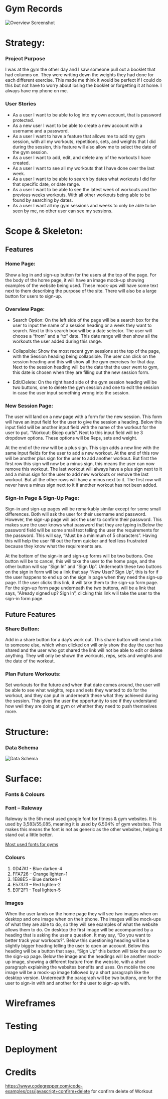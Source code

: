 # **Gym Records** #
![Overview Screenshot](static/images/overview.jpg)
# Strategy:
### Project Purpose
I was at the gym the other day and I saw someone pull out a booklet that had columns on. They were writing down the weights they had done for each different exercise. This made me think it would be perfect if I could do this but not have to worry about losing the booklet or forgetting it at home. I always have my phone on me.
### User Stories
* 	As a user I want to be able to log into my own account, that is password protected.
* 	As a new user I want to be able to create a new account with a username and a password.
* 	As a user I want to have a feature that allows me to add my gym session, with all my workouts, repetitions, sets, and weights that I did during the session, this feature will also allow me to select the date of the gym session.
*	As a user I want to add, edit, and delete any of the workouts I have created. 
*	As a user I want to see all my workouts that I have done over the last week.
*	As a user I want to be able to search by dates what workouts I did for that specific date, or date range.
*	As a user I want to be able to see the latest week of workouts and the previous weeks workouts. With all other workouts being able to be found by searching by dates.
*	As a user I want all my gym sessions and weeks to only be able to be seen by me, no other user can see my sessions. 

# Scope & Skeleton:
## Features
### Home Page:
Show a log in and sign-up button for the users at the top of the page. For the body of the home page, it will have an image mock-up showing examples of the website being used. These mock-ups will have some text next to them describing the purpose of the site. There will also be a large button for users to sign-up.

### Overview Page:

* Search Option: On the left side of the page will be a search box for the user to input the name of a session heading or a week they want to search. Next to this search box will be a date selector. The user will choose a “from” and a “to” date. This date range will then show all the workouts the user added during this range.

* Collapsible: Show the most recent gym sessions at the top of the page, with the Session heading being collapsible. The user can click on the session heading and this will show all the gym exercises for that day. Next to the session heading will be the date that the user went to gym, this date is chosen when they are filling out the new session form. 

* Edit/Delete: On the right hand side of the gym session heading will be two buttons, one to delete the gym session and one to edit the session in case the user input something wrong into the session. 

### New Session Page:

The user will land on a new page with a form for the new session. This form will have an input field for the user to give the session a heading. Below this input field will be another input field with the name of the workout for the user to put. “Workout: Bicep curls”. Next to this input field will be 3 dropdown options. These options will be Reps, sets and weight.

At the end of the row will be a plus sign. This sign adds a new line with the same input fields for the user to add a new workout. At the end of this row will be another plus sign for the user to add another workout. But first the first row this sign will now be a minus sign, this means the user can now remove this workout. The last workout will always have a plus sign next to it and a minus sign for the user to add new workouts or remove the last workout. But all the other rows will have a minus next to it. The first row will never have a minus sign next to it if another workout has not been added.

### Sign-In Page & Sign-Up Page:

Sign-in and sign-up pages will be remarkably similar except for some small differences. Both will ask the user for their username and password. However, the sign-up page will ask the user to confirm their password. This makes sure the user knows what password that they are typing in.Below the password field will be some small text telling the user the requirements for the password. This will say, “Must be a minimum of 5 characters”. Having this will help the user fill out the form quicker and feel less frustrated because they know what the requirements are.

At the bottom of the sign-in and sign-up forms will be two buttons. One button will be to cancel, this will take the user to the home page, and the other button will say “Sign In” and “Sign Up”.  Underneath these two buttons on the sign in form will be a link that say “New User? Sign Up”, this is for if the user happens to end up on the sign in page when they need the sign-up page. If the user clicks this link, it will take them to the sign-up form page. For the sign-up form page underneath the two buttons, will be a link that says, “Already signed up? Sign In”, clicking this link will take the user to the sign-in form page.
## Future Features
### Share Button:

Add in a share button for a day’s work out. This share button will send a link to someone else, which when clicked on will only show the day the user has shared and the user who got shared the link will not be able to edit or delete anything. They will only be shown the workouts, reps, sets and weights and the date of the workout.

### Plan Future Workouts:

Set workouts for the future and when that date comes around, the user will be able to see what weights, reps and sets they wanted to do for the workout, and they can put in underneath these what they achieved during the session. This gives the user the opportunity to see if they understand how well they are doing at gym or whether they need to push themselves more. 

# Structure:
### Data Schema
![Data Schema](static/images/data_schema.jpg)
# Surface:

### Fonts & Colours
### Font – Raleway
Raleway is the 5th most used google font for fitness & gym websites. It is used by 3,583/55,085, meaning it is used by 6.504% of gym websites. This makes this means the font is not as generic as the other websites, helping it stand out a little better. 

[Most used fonts for gyms](https://www.ilovewp.com/resources/wordpress-for-gyms/most-used-google-fonts-on-gym-websites/)

### Colours
1. 0D47A1 - Blue darken-4
1. FFA726 – Orange lighten-1
1. 1E88E5 – Blue darken-1
1. E57373 – Red lighten-2
1. E0F2F1 - Teal lighten-5

### Images

When the user lands on the home page they will see two images when on desktop and one image when on their phone. The images will be mock-ups of what they are able to do, so they will see examples of what the website allows them to do. On desktop the first image will be accompanied by a heading that is asking the user a question. It may say, “Do you want to better track your workouts?”. Below this questioning heading will be a slightly bigger heading telling the user to open an account. Below this heading will be a button that says, “Sign Up” this button will take the user to the sign-up page. Below the image and the headings will be another mock-up image, showing a different feature from the website, with a short paragraph explaining the websites benefits and uses.
On mobile the one image will be a mock-up image followed by a short paragraph like the desktop version. Underneath the paragraph will be two buttons, one for the user to sign-in with and another for the user to sign-up with. 

# Wireframes


# Testing



# Deployment


# Credits
https://www.codegrepper.com/code-examples/css/javascript+confirm+delete for confirm delete of Workout